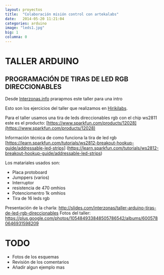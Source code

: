 ```yaml
---
layout: proyectos
title:  "Colaboración misión control con artekalabs"
date:   2014-05-20 11:21:04
categories: arduino
image: "leds1.jpg"
big: 1
columna: 0
---
```


TALLER ARDUINO
==============

PROGRAMACIÓN DE TIRAS DE LED RGB DIRECCIONABLES
-----------------------------------------------

Desde [Interzonas.info](http://interzonas.info) prarapmos este taller para una intro

Esto son los ejercicios del taller que realizamos en [Hirikilabs](http://hirikilabs.tabakalera.eu/). 

Para el taller usamos una tira de leds direccionables rgb con el chip ws2811 este es el producto: 
[https://www.sparkfun.com/products/12028](https://www.sparkfun.com/products/12028) 

Información técnica de como funciona la tira de led rgb [https://learn.sparkfun.com/tutorials/ws2812-breakout-hookup-guide/addressable-led-strips] (https://learn.sparkfun.com/tutorials/ws2812-breakout-hookup-guide/addressable-led-strips)

Los matariales usados son:

* Placa protoboard
* Jumppers (varios)
* Interruptor 
* resistencia de 470 omhios
* Potenciomentro 1k omhios
* Tira de 16 leds rgb 

Presentación de la charla: http://slides.com/interzonas/taller-arduino-tiras-de-led-rgb-direccionables 
Fotos del taller:  https://plus.google.com/photos/105484933848505786542/albums/6005780646931598209

TODO
==== 

* Fotos de los esquemas 
* Revisión de los comentarios
* Añadir algun ejemplo mas


